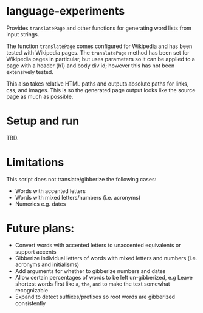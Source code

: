 # language-experiments

Provides `translatePage` and other functions for generating word lists from input strings.

The function `translatePage` comes configured for Wikipedia and has been tested with Wikipedia pages. The `translatePage` method has been set for Wikipedia pages in particular, but uses parameters so it can be applied to a page with a header (h1) and body div id; however this has not been extensively tested.

This also takes relative HTML paths and outputs absolute paths for links, css, and images. This is so the generated page output looks like the source page as much as possible.

# Setup and run

TBD.

# Limitations

This script does not translate/gibberize the following cases:

- Words with accented letters
- Words with mixed letters/numbers (i.e. acronyms)
- Numerics e.g. dates

# Future plans:

- Convert words with accented letters to unaccented equivalents or support accents
- Gibberize individual letters of words with mixed letters and numbers (i.e. acronyms and initialisms)
- Add arguments for whether to gibberize numbers and dates
- Allow certain percentages of words to be left un-gibberized, e.g Leave shortest words first like `a`, `the`, `and` to make the text somewhat recognizable
- Expand to detect suffixes/prefixes so root words are gibberized consistently

